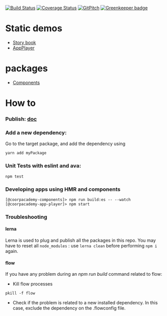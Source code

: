 [![Build Status](https://travis-ci.org/CoorpAcademy/components.svg?branch=master)](https://travis-ci.org/CoorpAcademy/components)
[![Coverage Status](https://codecov.io/gh/CoorpAcademy/components/branch/master/graph/badge.svg)](https://codecov.io/gh/CoorpAcademy/components)
[![GitPitch](https://gitpitch.com/assets/badge.svg)](https://gitpitch.com/coorpacademy/tekacademy/components?grs=github&t=night)
[![Greenkeeper badge](https://badges.greenkeeper.io/CoorpAcademy/components.svg)](https://greenkeeper.io/)

# Static demos

- [Story book](http://coorpacademy.github.io/components/components)
- [AppPlayer](http://coorpacademy.github.io/components/app-player)

# packages

- [Components](./packages/@coorpacademy-components/README.md)

# How to

### Publish: [doc](./doc/publish.md)

### Add a new dependency:

Go to the target package, and add the dependency using

```
yarn add myPackage

```

### Unit Tests with eslint and ava:

```
npm test
```

### Developing apps using HMR and components

```
[@coorpacademy-components]> npm run build:es -- --watch
[@coorpacademy-app-player]> npm start
```

### Troubleshooting

#### lerna

Lerna is used to plug and publish all the packages in this repo.
You may have to reset all `node_modules` : use `lerna clean` before performing `npm i` again.

#### flow

If you have any problem during an _npm run build_ command related to flow:

- Kill flow processes

```
pkill -f flow
```

- Check if the problem is related to a new installed dependency. In this case, exclude the dependency on the .flowconfig file.
